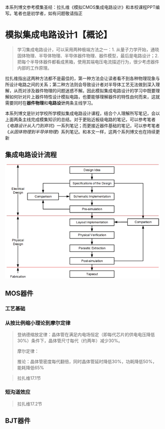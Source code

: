 本系列博文参考模集圣经：拉扎维《模拟CMOS集成电路设计》和本校课程PPT编写。笔者也是初学者，如有问题敬请指正

# 模拟集成电路设计1【概论】

> 学习集成电路设计，可以采用两种极端方法之一：1. 从量子力学开始，通晓固体物理、半导体物理、半导体器件物理、器件模型，最后是电路设计；2. 把每个半导体器件都看成黑箱，使用其端电压电流描述行为，很少考虑器件内部的工作原理。

拉扎维指出这两种方法都不是最佳的，第一种方法会让读者看不到各种物理现象与所设计电路之间的关系；第二种方法则会导致设计者对半导体工艺无法做到深入理解，从而对涉及器件物理的问题迷惑不解。因此模拟集成电路设计的学习中既要理解如何针对片上器件特性设计模拟电路，也要能够理解器件的特性由何而来，这就需要同时在**器件物理**和**电路设计**两条主线学习。

本系列博文是针对学校所学模拟集成电路设计课程，结合个人理解所写笔记，会以上面两条主线完成模集知识的总结。对于更贴近板级电路的笔记，可以参考笔者《*电路设计从入门到弃坑*》一系列笔记；而更接近器件基础的笔记，可以参考笔者《*从固体物理到半导体物理*》系列笔记。和本文一样，这两个系列博文也在持续更新

## 集成电路设计流程

![image-20220921140520030](模拟集成电路设计1【概论】.assets/image-20220921140520030.png)







## MOS器件





### 工艺基础







### 从按比例缩小理论到摩尔定律



> 登纳德缩放定律：晶体管在满足内电场恒定（即每代芯片的供电电压降低30%）条件下，晶体管尺寸每代（约两年）减少30%。
>
> 摩尔定律：
>
> 推论：晶体管密度每代翻倍，同时晶体管延时降低30%，功耗降低50%，能耗降低65%



> 拉扎维17.1节





### 短沟道效应

> 拉扎维17.2节





## BJT器件





